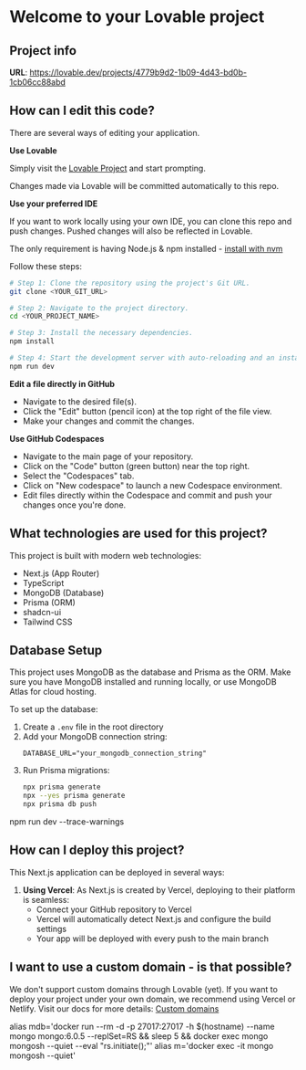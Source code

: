 # Welcome to your Lovable project

## Project info

**URL**: https://lovable.dev/projects/4779b9d2-1b09-4d43-bd0b-1cb06cc88abd

## How can I edit this code?

There are several ways of editing your application.

**Use Lovable**

Simply visit the [Lovable Project](https://lovable.dev/projects/4779b9d2-1b09-4d43-bd0b-1cb06cc88abd) and start prompting.

Changes made via Lovable will be committed automatically to this repo.

**Use your preferred IDE**

If you want to work locally using your own IDE, you can clone this repo and push changes. Pushed changes will also be reflected in Lovable.

The only requirement is having Node.js & npm installed - [install with nvm](https://github.com/nvm-sh/nvm#installing-and-updating)

Follow these steps:

```sh
# Step 1: Clone the repository using the project's Git URL.
git clone <YOUR_GIT_URL>

# Step 2: Navigate to the project directory.
cd <YOUR_PROJECT_NAME>

# Step 3: Install the necessary dependencies.
npm install

# Step 4: Start the development server with auto-reloading and an instant preview.
npm run dev
```

**Edit a file directly in GitHub**

- Navigate to the desired file(s).
- Click the "Edit" button (pencil icon) at the top right of the file view.
- Make your changes and commit the changes.

**Use GitHub Codespaces**

- Navigate to the main page of your repository.
- Click on the "Code" button (green button) near the top right.
- Select the "Codespaces" tab.
- Click on "New codespace" to launch a new Codespace environment.
- Edit files directly within the Codespace and commit and push your changes once you're done.

## What technologies are used for this project?

This project is built with modern web technologies:

- Next.js (App Router)
- TypeScript
- MongoDB (Database)
- Prisma (ORM)
- shadcn-ui
- Tailwind CSS

## Database Setup

This project uses MongoDB as the database and Prisma as the ORM. Make sure you have MongoDB installed and running locally, or use MongoDB Atlas for cloud hosting.

To set up the database:

1. Create a `.env` file in the root directory
2. Add your MongoDB connection string:
   ```
   DATABASE_URL="your_mongodb_connection_string"
   ```
3. Run Prisma migrations:
   ```sh
   npx prisma generate
   npx --yes prisma generate
   npx prisma db push
   ```

npm run dev --trace-warnings

## How can I deploy this project?

This Next.js application can be deployed in several ways:

1. **Using Vercel**: As Next.js is created by Vercel, deploying to their platform is seamless:
   - Connect your GitHub repository to Vercel
   - Vercel will automatically detect Next.js and configure the build settings
   - Your app will be deployed with every push to the main branch

## I want to use a custom domain - is that possible?

We don't support custom domains through Lovable (yet). If you want to deploy your project under your own domain, we recommend using Vercel or Netlify. Visit our docs for more details: [Custom domains](https://docs.lovable.dev/tips-tricks/custom-domain/)

alias mdb='docker run --rm -d -p 27017:27017 -h $(hostname) --name mongo mongo:6.0.5 --replSet=RS && sleep 5 && docker exec mongo mongosh --quiet --eval "rs.initiate();"'
alias m='docker exec -it mongo mongosh --quiet'